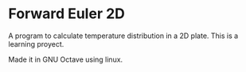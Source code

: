 # Forward Euler 2D
A program to calculate temperature distribution in a 2D plate. This is a learning proyect.

Made it in GNU Octave using linux.
